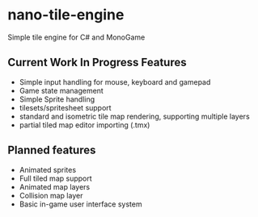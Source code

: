 # nano-tile-engine
Simple tile engine for C# and MonoGame

## Current Work In Progress Features
+ Simple input handling for mouse, keyboard and gamepad
+ Game state management
+ Simple Sprite handling
+ tilesets/spritesheet support
+ standard and isometric tile map rendering, supporting multiple layers
+ partial tiled map editor importing (.tmx)

## Planned features
+ Animated sprites
+ Full tiled map support
+ Animated map layers
+ Collision map layer
+ Basic in-game user interface system
